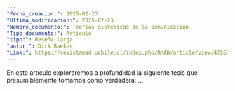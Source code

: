 ```yaml
---
"Fecha_creacion:": 2025-02-23
"Ultima_modificacion:": 2025-02-23
"Nombre_documento:": Teorías sistémicas de la comunicación
"Tipo_documento:": Artículo
"tipo:": Reseña larga
"autor:": Dirk Baeker
"Link:": https://revistamad.uchile.cl/index.php/RMAD/article/view/47267/49290
---
```


En este artículo exploraremos a profundidad la siguiente tesis que presumiblemente tomamos como verdadera: ... 


 
